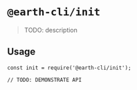 # `@earth-cli/init`

> TODO: description

## Usage

```
const init = require('@earth-cli/init');

// TODO: DEMONSTRATE API
```
